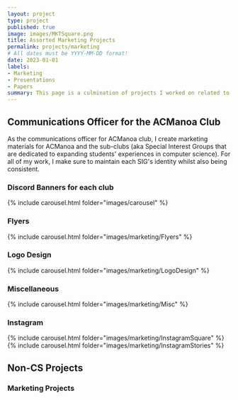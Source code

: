 ```yaml
---
layout: project
type: project
published: true
image: images/MKTSquare.png
title: Assorted Marketing Projects
permalink: projects/marketing
# All dates must be YYYY-MM-DD format!
date: 2023-01-01
labels:
- Marketing
- Presentations
- Papers
summary: This page is a culmination of projects I worked on related to marketing.
---
```


## Communications Officer for the ACManoa Club
As the communications officer for ACManoa club, I create marketing materials for ACManoa and the sub-clubs (aka Special Interest Groups that are dedicated to expanding students' experiences in computer science). For all of my work, I make sure to maintain each SIG's identity whilst also being consistent. 

### Discord Banners for each club
{% include carousel.html folder="images/carousel" %}

### Flyers
{% include carousel.html folder="images/marketing/Flyers" %}

### Logo Design
{% include carousel.html folder="images/marketing/LogoDesign" %}

### Miscellaneous 
{% include carousel.html folder="images/marketing/Misc" %}

### Instagram
{% include carousel.html folder="images/marketing/InstagramSquare" %}
{% include carousel.html folder="images/marketing/InstagramStories" %}

## Non-CS Projects
### Marketing Projects

